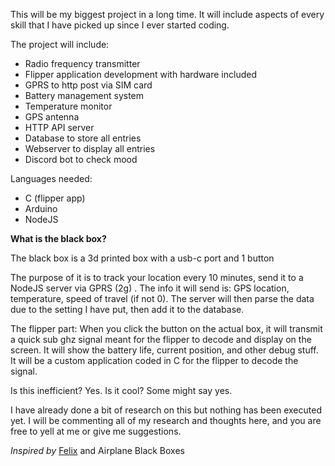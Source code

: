 This will be my biggest project in a long time. It will include aspects of every skill that I have picked up since I ever started coding.

The project will include:
- Radio frequency transmitter
- Flipper application development with hardware included
- GPRS to http post via SIM card
- Battery management system
- Temperature monitor
- GPS antenna
- HTTP API server
- Database to store all entries
- Webserver to display all entries
- Discord bot to check mood

Languages needed:
- C (flipper app)
- Arduino
- NodeJS

**What is the black box?**

The black box is a 3d printed box with a usb-c port and 1 button

The purpose of it is to track your location every 10 minutes, send it to a NodeJS server via GPRS (2g) . The info it will send is: GPS location, temperature, speed of travel (if not 0). The server will then parse the data due to the setting I have put, then add it to the database.

The flipper part: When you click the button on the actual box, it will transmit a quick sub ghz signal meant for the flipper to decode and display on the screen. It will show the battery life, current position, and other debug stuff. It will be a custom application coded in C for the flipper to decode the signal. 

Is this inefficient? Yes.
Is it cool? Some might say yes.

I have already done a bit of research on this but nothing has been executed yet. I will be commenting all of my research and thoughts here, and you are free to yell at me or give me suggestions. 


*Inspired by* <a href="https://www.howisfelix.today">Felix</a> and Airplane Black Boxes
